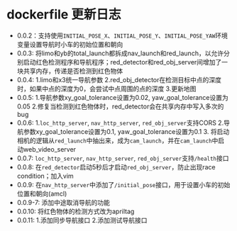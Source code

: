 # dockerfile 更新日志

- 0.0.2：支持使用`INITIAL_POSE_X`、`INITIAL_POSE_Y`、`INITIAL_POSE_YAW`环境变量设置导航时小车的初始位置和朝向
- 0.0.3: 将limo和yb的total_launch都拆成nav_launch和red_launch，以允许分别启动红色检测程序和导航程序；red_detector和red_obj_server间增加了一块共享内存，传递是否检测到红色物体
- 0.0.4: 1.limo和x3统一导航参数 2.red_obj_detector在检测目标中点的深度时，如果中点的深度为0，会尝试中点周围的点的深度 3.更新地图
- 0.0.5: 1.导航参数xy_goal_tolerance设置为0.02, yaw_goal_tolerance设置为0.05 2.修复当检测到红色物体时，red_detector会在共享内存中写入多次的bug
- 0.0.6: 1.`loc_http_server`, `nav_http_server`, `red_obj_server`支持CORS 2.导航参数xy_goal_tolerance设置为0.1, yaw_goal_tolerance设置为0.1 3. 将启动相机的逻辑从`red_launch`中抽出来，成为`cam_launch`，并在`cam_launch`中启动web_video_server
- 0.0.7: `loc_http_server`, `nav_http_server`, `red_obj_server`支持`/health`接口
- 0.0.8: 在`red_detector`启动5秒后才启动`red_obj_server`，防止出现race condition；加入vim
- 0.0.9: 在`nav_http_server`中添加了`/initial_pose`接口，用于设置小车的初始位置和朝向(amcl)
- 0.0.9-7: 添加中途取消导航的功能
- 0.0.10: 将红色物体的检测方式改为apriltag
- 0.0.11: 1.添加同步导航接口 2.添加测试导航接口